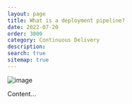 ```yaml
---
layout: page
title: What is a deployment pipeline?
date: 2022-07-20
order: 3000
category: Continuous Delivery
description: 
search: true
sitemap: true
---
```


![image](/devops/assets/img/blogimage-cloudformationmappings-2022.png)

Content...